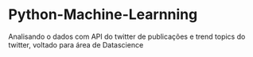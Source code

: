 # Python-Machine-Learnning
Analisando o dados com API do twitter de publicações e trend topics do twitter, voltado para área de Datascience
